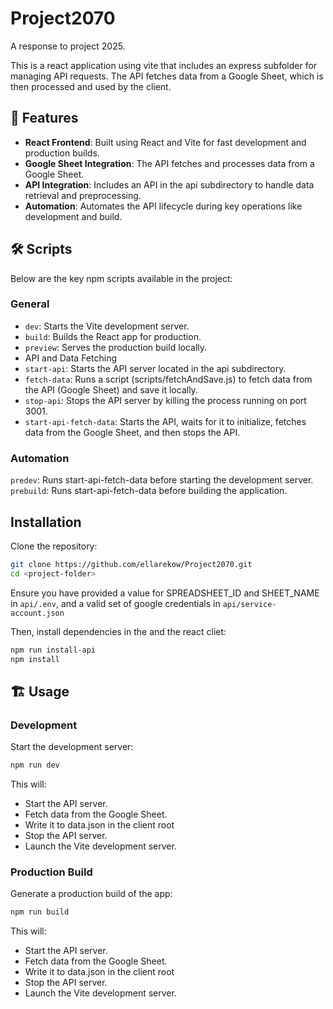 # Project2070
A response to project 2025. 

This is a react application using vite that includes an express subfolder for managing  API requests. The API fetches data from a Google Sheet, which is then processed and used by the client.

## 🚀 Features
- **React Frontend**: Built using React and Vite for fast development and production builds.
- **Google Sheet Integration**: The API fetches and processes data from a Google Sheet.
- **API Integration**: Includes an API in the api subdirectory to handle data retrieval and preprocessing.
- **Automation**: Automates the API lifecycle during key operations like development and build.

## 🛠️ Scripts
Below are the key npm scripts available in the project:

### General
- `dev`: Starts the Vite development server.
- `build`: Builds the React app for production.
- `preview`: Serves the production build locally.
- API and Data Fetching
- `start-api`: Starts the API server located in the api subdirectory.
- `fetch-data`: Runs a script (scripts/fetchAndSave.js) to fetch data from the API (Google Sheet) and save it  locally.
- `stop-api`: Stops the API server by killing the process running on port 3001.
- `start-api-fetch-data`: Starts the API, waits for it to initialize, fetches data from the Google Sheet, and then stops the API.

### Automation
`predev`: Runs start-api-fetch-data before starting the development server.
`prebuild`: Runs start-api-fetch-data before building the application.


## Installation
Clone the repository:

```bash
git clone https://github.com/ellarekow/Project2070.git
cd <project-folder>
```
Ensure you have provided a value for SPREADSHEET_ID and SHEET_NAME in `api/.env`, and a valid set of google credentials in `api/service-account.json`

Then, install dependencies in the and the react cliet:

```bash
npm run install-api
npm install
```


## 🏗️ Usage
### Development
Start the development server:

```bash
npm run dev
```
This will:

- Start the API server.
- Fetch data from the Google Sheet.
- Write it to data.json in the client root
- Stop the API server.
- Launch the Vite development server.

### Production Build
Generate a production build of the app:

```bash
npm run build
```
This will:

- Start the API server.
- Fetch data from the Google Sheet.
- Write it to data.json in the client root
- Stop the API server.
- Launch the Vite development server.
